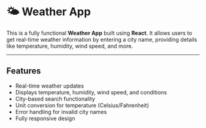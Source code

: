 <div class="container">
<h1>🌤️ Weather App</h1>
<p>This is a fully functional <strong>Weather App</strong> built using <strong>React</strong>. It allows users to get real-time weather information by entering a city name, providing details like temperature, humidity, wind speed, and more.</p>

<hr />
<h2>Features</h2>
<ul>
<li> Real-time weather updates</li>
<li> Displays temperature, humidity, wind speed, and conditions</li>
<li> City-based search functionality</li>
<li> Unit conversion for temperature (Celsius/Fahrenheit)</li>
<li> Error handling for invalid city names</li>
<li> Fully responsive design</li>
</ul>

</div>
